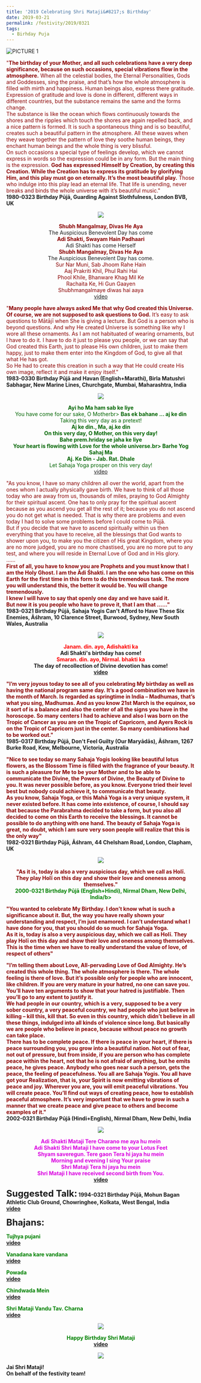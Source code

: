 ```yaml
---
title: '2019 Celebrating Shri Mataji&#8217;s Birthday'
date: 2019-03-21
permalink: /festivity/2019/0321
tags:
  - Birhday Puja
---
```


![PICTURE 1](/images/image1.png)

<p>
<font color="DarkRed">"<b>The birthday of your Mother, and all such celebrations have a very deep significance, because on such occasions, special vibrations flow in the atmosphere.</b> When all the celestial bodies, the Eternal Personalities, Gods and Goddesses, sing the praise, and that’s how the whole atmosphere is filled with mirth and happiness. Human beings also, express there gratitude. Expression of gratitude and love is done in different, different ways in different countries, but the substance remains the same and the forms change.<br>
The substance is like the ocean which flows continuously towards the shores and the ripples which touch the shores are again repelled back, and a nice pattern is formed. It is such a spontaneous thing and is so beautiful, creates such a beautiful pattern in the atmosphere. All these waves when they weave together the pattern of love they soothe human beings, they enchant human beings and the whole thing is very blissful.<br>
On such occasions a special type of feelings develop, which we cannot express in words so the expression could be in any form. But the main thing is the expression. <b>God has expressed Himself by Creation, by creating this Creation. While the Creation has to express its gratitude by glorifying Him, and this play must go on eternally. It’s the most beautiful play.</b> Those who indulge into this play lead an eternal life.
That life is unending, never breaks and binds the whole universe with it’s beautiful music."</font><br>
<b>1980-0323 Birthday Pūjā, Guarding Against Slothfulness, London BVB, UK</b>
</p>

<div style="text-align: center"><img src="/images/image136.png" /></div>

<p style="text-align:center;">
<font color="DarkRed"><b>Shubh Mangalmay, Divas He Aya</b></font><br>
The Auspicious Benevolent Day has come<br>
<font color="DarkRed"><b>Adi Shakti, Swayam Hain Padhaari</b></font><br>
Adi Shakti has come Herself<br>
<font color="DarkRed"><b>Shubh Mangalmay, Divas He Aya</b></font><br>
The Auspicious Benevolent Day has come.<br>
<font color="DarkRed">Sur Nar Muni, Sab Jhoom Rahe Hain<br>
Aaj Prakriti Khil, Phul Rahi Hai<br>
Phool Khile, Bhanware Khag Mil Ke<br>
Rachaita Ke, Hi Gun Gaayen<br>
Shubhmangalmaye diwas hai aaya</font><br>
<a href="https://www.youtube.com/watch?v=SYNRxZSzeDk">video</a>
</p>

<p>
<font color="DarkRed">"<b>Many people have always asked Me that why God created this Universe. Of course, we are not supposed to ask questions to God.</b> It’s easy to ask questions to Mātājī when She is giving a lecture. But God is a person who is beyond questions. And why He created Universe is something like why I wore all these ornaments. As I am not habituated of wearing ornaments, but I have to do it. I have to do it just to please you people, or we can say that God created this Earth, just to please His own children, just to make them happy, just to make them enter into the Kingdom of God, to give all that what He has got.<br>
So He had to create this creation in such a way that He could create His own image, reflect it and make it enjoy itself."</font><br>
<b>1983-0330 Birthday Pūjā and Havan (English+Marathi), Birla Matushri Sabhagar, New Marine Lines, Churchgate, Mumbai, Maharashtra, India</b>
</p>

<div style="text-align: center"><img src="/images/image137.png" /></div>

<p style="text-align:center;">
<font color="DarkGreen"><b>Ayi ho Ma ham sab ke liye</b><br>
You have come for our sake, O Motherbr>
<b>Bas ek bahane ... aj ke din</b><br>
Taking this very day as a pretext!<br>
<b>Aj ke din., Ma, aj.ke din<br>
On this very day, O Mother, on this very day!<br>
<b>Bahe prem.hriday se jaha ke liye</b><br>
Your heart is flowing with Love for the whole universe.br>
<b>Barhe Yog Sahaj Ma</b><br>
Aj. Ke Din - Jab. Rat. Dhale</b><br>
Let Sahaja Yoga prosper on this very day!</font><br>
<a href="https://www.youtube.com/watch?v=O3kudRDPf-E">video</a>
</p>

<p>
<font color="DarkRed">"As you know, I have so many children all over the world, apart from the ones whom I actually physically gave birth. We have to think of all those today who are away from us, thousands of miles, praying to God Almighty for their spiritual ascent. One has to only pray for the spiritual ascent because as you ascend you get all the rest of it; because you do not ascend you do not get what is needed. That is why there are problems and even today I had to solve some problems before I could come to Pūjā.<br>
But if you decide that we have to ascend spiritually within us then everything that you have to receive, all the blessings that God wants to shower upon you, to make you the citizen of His great Kingdom, where you are no more judged, you are no more chastised, you are no more put to any test, and where you will reside in Eternal Love of God and in His glory.<br>
......<br>
<b>First of all, you have to know you are Prophets and you must know that I am the Holy Ghost. I am the Ādi Śhakti. I am the one who has come on this Earth for the first time in this form to do this tremendous task. The more you will understand this, the better it would be. You will change tremendously.<br>
I knew I will have to say that openly one day and we have said it.<br>
But now it is you people who have to prove it, that I am that ......"</font><br>
<b>1983-0321 Birthday Pūjā, Sahaja Yogis Can't Afford to Have These Six Enemies, Āśhram, 10 Clarence Street, Burwood, Sydney, New South Wales, Australia</b>
</p>

<div style="text-align: center"><img src="/images/image138.png" /></div>

<p style="text-align:center;">
<font color="Red"><b>Janam. din. ayo, Adishakti ka</b></font><br>
Adi Shakti's birthday has come!<br>
<font color="Red"><b>Smaran. din. ayo, Nirmal. bhakti ka</b></font><br>
The day of recollection of Divine devotion has come!<br>
<a href="https://www.youtube.com/watch?v=4GAqyLEuQ24&feature=youtu.be">video</a>
</p>

<p>
<font color="DarkRed">"I’m very joyous today to see all of you celebrating My birthday as well as having the national program same day. It’s a good combination we have in the month of March. <b>Is regarded as springtime in India – Madhumas, that’s what you sing, Madhumas. And as you know 21st March is the equinox, so it sort of is a balance and also the center of all the signs you have in the horoscope.</b> So many centers I had to achieve and also I was born on the Tropic of Cancer as you are on the Tropic of Capricorn, and Ayers Rock is on the Tropic of Capricorn just in the center. So many combinations had to be worked out."</font><br>
<b>1985-0317 Birthday Pūjā, Don't Feel Guilty (Our Maryādās), Āśhram, 1267 Burke Road, Kew, Melbourne, Victoria, Australia</b>
</p>

<p>
<font color="DarkRed">"Nice to see today so many Sahaja Yogis looking like beautiful lotus flowers, as the Blossom Time is filled with the fragrance of your beauty. <b>It is such a pleasure for Me to be your Mother and to be able to communicate the Divine, the Powers of Divine, the Beauty of Divine to you. It was never possible before, as you know. Everyone tried their level best but nobody could achieve it, to communicate that beauty.</b><br>
As you know, Sahaja Yoga, or this Mahā Yoga is a very unique system, it never existed before. It has come into existence, of course, I should say that because the Parabrahma decided to take a form, but you also all decided to come on this Earth to receive the blessings. It cannot be possible to do anything with one hand. The beauty of Sahaja Yoga is great, no doubt, which I am sure very soon people will realize that this is the only way"</font><br>
<b>1982-0321 Birthday Pūjā, Āśhram, 44 Chelsham Road, London, Clapham, UK</b>
</p>

<div style="text-align: center"><img src="/images/image139.png" /></div>

<p style="color:green; text-align:center;">
<font color="DarkRed"><b>"As it is, today is also a very auspicious day, which we call as Holī.<br>
They play Holī on this day and show their love and oneness among themselves."</b></font><br>
<b>2000-0321 Birthday Pūjā (English+Hindi), Nirmal Dham, New Delhi, India/b><br>
</p>

<p>
<font color="DarkRed">"<b>You wanted to celebrate My Birthday. I don’t know what is such a significance about it. But, the way you have really shown your understanding and respect, I’m just enamored.</b> I can’t understand what I have done for you, that you should do so much for Sahaja Yoga.<br>
As it is, today is also a very auspicious day, which we call as Holī. They play Holī on this day and show their love and oneness among themselves. This is the time when we have to really understand the value of love, of respect of others"</font><br>
<b></b>
</p>

<p>
<font color="DarkRed">"<b>I’m telling them about Love, All-pervading Love of God Almighty. He’s created this whole thing. The whole atmosphere is there. The whole feeling is there of love.</b> But it’s possible only for people who are innocent, like children. If you are very mature in your hatred, no one can save you. You’ll have ten arguments to show that your hatred is justifiable. Then you’ll go to any extent to justify it.<br>
We had people in our country, which is a very, supposed to be a very sober country, a very peaceful country, we had people who just believe in killing – kill this, kill that. So even in this country, which didn’t believe in all these things, indulged into all kinds of violence since long. But basically we are people who believe in peace, because without peace no growth can take place.<br>
There has to be complete peace. <b>If there is peace in your heart, if there is peace surrounding you, you grow into a beautiful nation. Not out of fear, not out of pressure, but from inside, if you are person who has complete peace within the heart, not that he is not afraid of anything, but he emits peace, he gives peace. Anybody who goes near such a person, gets the peace, the feeling of peacefulness.</b>
You all are Sahaja Yogis. You all have got your Realization, that is, your Spirit is now emitting vibrations of peace and joy. Wherever you are, you will emit peaceful vibrations. You will create peace. You’ll find out ways of creating peace, how to establish peaceful atmosphere. It’s very important that we have to grow in such a manner that we create peace and give peace to others and become examples of it."</font><br>
<b>2002-0321 Birthday Pūjā (Hindi+English), Nirmal Dham, New Delhi, India</b>
</p>

<div style="text-align: center"><img src="/images/image140.png" /></div>

<p style="text-align:center;">
<font color="DarkGren"><b>Adi Shakti Mataji Tere Charano me aya hu mein</b><br>
Adi Shakti Shri Mataji I have come to your Lotus Feet<br>
<b>Shyam saveregun. Tere gaon Tera hi jaya hu mein</b><br>
Morning and evening I sing Your praise<br>
<b>Shri Mataji Tera hi jaya hu mein</b><br>
Shri Mataji I have received second birth from You.</font><br>
<a href="https://www.youtube.com/watch?v=L1wSDCxZKS0">video</a>
</p>

<font size="+2"><b>Suggested Talk:</b></font> 1994-0321 Birthday Pūjā, Mohun Bagan Athletic Club Ground, Chowringhee, Kolkata, West Bengal, India<br><a href="https://www.youtube.com/watch?time_continue=6&v=mGqHTuw--Do"> video</a><br>

<font size="+2"><b>Bhajans:</b></font>

<p>
<font color="green"><b>Tujhya pujani</b></font><br>
<a href="https://www.youtube.com/watch?v=iJiGVlWeUlA"> video</a><br>
</p>

<p>
<font color="green"><b>Vanadana kare vandana</b></font><br>
<a href="https://www.youtube.com/watch?v=5cvyH3ZkXJQ">video</a>
</p>

<p>
<font color="green"><b>Powada</b></font><br>
<a href="https://www.youtube.com/watch?v=vTeBPNpyDmM">video</a>
</p>
 
<p>
<font color="green"><b>Chindwada Mein</b></font><br>
<a href="https://www.youtube.com/watch?v=zYUo0DT9z3s">video</a> 
</p>
<p>
<font color="green"><b>Shri Mataji Vandu Tav. Charna</b></font><br>
<a href="https://www.youtube.com/watch?v=gO8ITyclHVE">video</a> 
</p>

<div style="text-align: center"><img src="/images/image141.png" /></div>

<p style="color:green; text-align:center;">
<b>Happy Birthday Shri Mataji</b><br>
<a href="https://www.youtube.com/watch?v=qHt7_SEvKco">video</a>
</p>

<div style="text-align: center"><img src="/images/image161.png" /></div>

Jai Shri Mataji!<br>
On behalf of the festivity team!